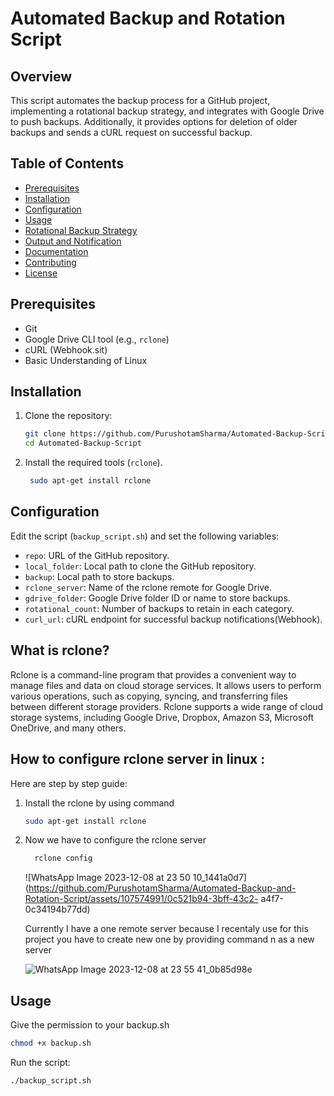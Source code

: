 # Automated Backup and Rotation Script

## Overview

This script automates the backup process for a GitHub project, implementing a rotational backup strategy, and integrates with Google Drive to push backups. Additionally, it provides options for deletion of older backups and sends a cURL request on successful backup.

## Table of Contents

- [Prerequisites](#prerequisites)
- [Installation](#installation)
- [Configuration](#configuration)
- [Usage](#usage)
- [Rotational Backup Strategy](#rotational-backup-strategy)
- [Output and Notification](#output-and-notification)
- [Documentation](#documentation)
- [Contributing](#contributing)
- [License](#license)

## Prerequisites

- Git
- Google Drive CLI tool (e.g., `rclone`)
- cURL (Webhook.sit)
- Basic Understanding of Linux

## Installation

1. Clone the repository:

    ```bash
    git clone https://github.com/PurushotamSharma/Automated-Backup-Script.git
    cd Automated-Backup-Script
    ```

2. Install the required tools (`rclone`).

    ```bash
     sudo apt-get install rclone
    ```

## Configuration

Edit the script (`backup_script.sh`) and set the following variables:

- `repo`: URL of the GitHub repository.
- `local_folder`: Local path to clone the GitHub repository.
- `backup`: Local path to store backups.
- `rclone_server`: Name of the rclone remote for Google Drive.
- `gdrive_folder`: Google Drive folder ID or name to store backups.
- `rotational_count`: Number of backups to retain in each category.
- `curl_url`: cURL endpoint for successful backup notifications(Webhook).

## What is rclone?
Rclone is a command-line program that provides a convenient way to manage files and data on cloud storage services. It allows users to perform various operations, such as copying, syncing, and transferring files between different storage providers. Rclone supports a wide range of cloud storage systems, including Google Drive, Dropbox, Amazon S3, Microsoft OneDrive, and many others.

## How to configure rclone server in linux :

Here are step by step guide:
1. Install the rclone by using command
   
     ```bash
     sudo apt-get install rclone
    ```
2. Now we have to configure the rclone server

   ```bash
     rclone config
    ```
   ![WhatsApp Image 2023-12-08 at 23 50 10_1441a0d7](https://github.com/PurushotamSharma/Automated-Backup-and-Rotation-Script/assets/107574991/0c521b94-3bff-43c2-   a4f7-0c34194b77dd)

   Currently I have a one remote server because I recentaly use for this project you have to create new one by providing command n as a new server
   
    ![WhatsApp Image 2023-12-08 at 23 55 41_0b85d98e](https://github.com/PurushotamSharma/Automated-Backup-and-Rotation-Script/assets/107574991/ee54024b-542f-408f-a597-4215804babff)



  



## Usage

Give the permission to your backup.sh

```bash
chmod +x backup.sh
```

Run the script:

```bash
./backup_script.sh
```

